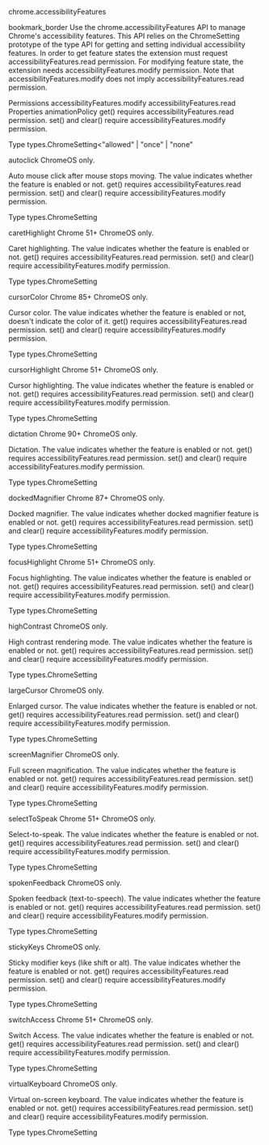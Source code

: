 chrome.accessibilityFeatures 

bookmark_border
Use the chrome.accessibilityFeatures API to manage Chrome's accessibility features. This API relies on the ChromeSetting prototype of the type API for getting and setting individual accessibility features. In order to get feature states the extension must request accessibilityFeatures.read permission. For modifying feature state, the extension needs accessibilityFeatures.modify permission. Note that accessibilityFeatures.modify does not imply accessibilityFeatures.read permission.

Permissions
accessibilityFeatures.modify
accessibilityFeatures.read
Properties
animationPolicy
get() requires accessibilityFeatures.read permission. set() and clear() require accessibilityFeatures.modify permission.

Type
types.ChromeSetting<"allowed"
 | "once"
 | "none"
>

autoclick
ChromeOS only.

Auto mouse click after mouse stops moving. The value indicates whether the feature is enabled or not. get() requires accessibilityFeatures.read permission. set() and clear() require accessibilityFeatures.modify permission.

Type
types.ChromeSetting<boolean>

caretHighlight
Chrome 51+
ChromeOS only.

Caret highlighting. The value indicates whether the feature is enabled or not. get() requires accessibilityFeatures.read permission. set() and clear() require accessibilityFeatures.modify permission.

Type
types.ChromeSetting<boolean>

cursorColor
Chrome 85+
ChromeOS only.

Cursor color. The value indicates whether the feature is enabled or not, doesn't indicate the color of it. get() requires accessibilityFeatures.read permission. set() and clear() require accessibilityFeatures.modify permission.

Type
types.ChromeSetting<boolean>

cursorHighlight
Chrome 51+
ChromeOS only.

Cursor highlighting. The value indicates whether the feature is enabled or not. get() requires accessibilityFeatures.read permission. set() and clear() require accessibilityFeatures.modify permission.

Type
types.ChromeSetting<boolean>

dictation
Chrome 90+
ChromeOS only.

Dictation. The value indicates whether the feature is enabled or not. get() requires accessibilityFeatures.read permission. set() and clear() require accessibilityFeatures.modify permission.

Type
types.ChromeSetting<boolean>

dockedMagnifier
Chrome 87+
ChromeOS only.

Docked magnifier. The value indicates whether docked magnifier feature is enabled or not. get() requires accessibilityFeatures.read permission. set() and clear() require accessibilityFeatures.modify permission.

Type
types.ChromeSetting<boolean>

focusHighlight
Chrome 51+
ChromeOS only.

Focus highlighting. The value indicates whether the feature is enabled or not. get() requires accessibilityFeatures.read permission. set() and clear() require accessibilityFeatures.modify permission.

Type
types.ChromeSetting<boolean>

highContrast
ChromeOS only.

High contrast rendering mode. The value indicates whether the feature is enabled or not. get() requires accessibilityFeatures.read permission. set() and clear() require accessibilityFeatures.modify permission.

Type
types.ChromeSetting<boolean>

largeCursor
ChromeOS only.

Enlarged cursor. The value indicates whether the feature is enabled or not. get() requires accessibilityFeatures.read permission. set() and clear() require accessibilityFeatures.modify permission.

Type
types.ChromeSetting<boolean>

screenMagnifier
ChromeOS only.

Full screen magnification. The value indicates whether the feature is enabled or not. get() requires accessibilityFeatures.read permission. set() and clear() require accessibilityFeatures.modify permission.

Type
types.ChromeSetting<boolean>

selectToSpeak
Chrome 51+
ChromeOS only.

Select-to-speak. The value indicates whether the feature is enabled or not. get() requires accessibilityFeatures.read permission. set() and clear() require accessibilityFeatures.modify permission.

Type
types.ChromeSetting<boolean>

spokenFeedback
ChromeOS only.

Spoken feedback (text-to-speech). The value indicates whether the feature is enabled or not. get() requires accessibilityFeatures.read permission. set() and clear() require accessibilityFeatures.modify permission.

Type
types.ChromeSetting<boolean>

stickyKeys
ChromeOS only.

Sticky modifier keys (like shift or alt). The value indicates whether the feature is enabled or not. get() requires accessibilityFeatures.read permission. set() and clear() require accessibilityFeatures.modify permission.

Type
types.ChromeSetting<boolean>

switchAccess
Chrome 51+
ChromeOS only.

Switch Access. The value indicates whether the feature is enabled or not. get() requires accessibilityFeatures.read permission. set() and clear() require accessibilityFeatures.modify permission.

Type
types.ChromeSetting<boolean>

virtualKeyboard
ChromeOS only.

Virtual on-screen keyboard. The value indicates whether the feature is enabled or not. get() requires accessibilityFeatures.read permission. set() and clear() require accessibilityFeatures.modify permission.

Type
types.ChromeSetting<boolean>